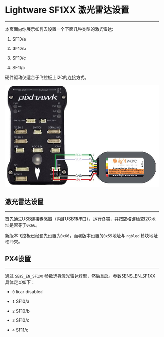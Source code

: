 # Lightware SF1XX 激光雷达设置
----------------------------------------------------


本页面向你展示如何去设置一个下面几种类型的激光雷达:

  1. SF10/a

  2. SF10/b

  3. SF10/c

  4. SF11/c

硬件驱动仅适合于飞控板上I2C的连接方式。


![](../../assets/hardware/sf1xx_i2c.jpg)


## 激光雷达设置
--------------------------------------------------------



首先通过USB连接传感器（内含USB转串口），运行终端，并按空格键检查I2C地址是否等于`0x66`。

新版本飞控板已经预先设置为`0x66`，而老版本设置的`0x55`地址与 `rgbled` 模块地址相冲突。



##  PX4设置
--------------------------------------------------------

通过 `SENS_EN_SF1XX` 参数选择激光雷达模型，然后重启。参数SENS_EN_SF1XX具体定义如下：

* `0` lidar disabled

* `1` SF10/a

* `2` SF10/b

* `3` SF10/c

* `4` SF11/c

